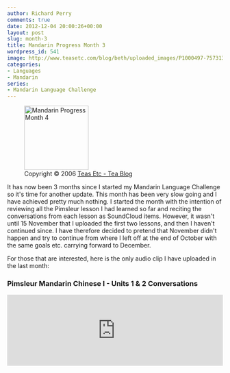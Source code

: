 ```yaml
---
author: Richard Perry
comments: true
date: 2012-12-04 20:00:26+00:00
layout: post
slug: month-3
title: Mandarin Progress Month 3
wordpress_id: 541
image: http://www.teasetc.com/blog/beth/uploaded_images/P1000497-757313.JPG
categories:
- Languages
- Mandarin
series:
- Mandarin Language Challenge
---
```


<figure class='alignleft'>
  <img src="http://www.teasetc.com/blog/beth/uploaded_images/P1000497-757313.JPG" title="Mandarin Progress Month 4" alt="Mandarin Progress Month 4" class="alignleft" style="width: 150px;" /> 
  <figcaption>Copyright &copy; 2006 <a href="http://blog.teasetc.com/" title="Teas Etc - Tea Blog">Teas Etc - Tea Blog</a></figcaption>
</figure>

It has now been 3 months since I started my Mandarin Language Challenge so it's time for another
update. This month has been very slow going and I have achieved pretty much nothing. I started the
month with the intention of reviewing all the Pimsleur lesson I had learned so far and reciting the
conversations from each lesson as SoundCloud items. However, it wasn't until 15 November that I
uploaded the first two lessons, and then I haven't continued since. I have therefore decided to
pretend that November didn't happen and try to continue from where I left off at the end of October
with the same goals etc. carrying forward to December.

For those that are interested, here is the only audio clip I have uploaded in the last month:

### Pimsleur Mandarin Chinese I - Units 1 & 2 Conversations

<iframe width="100%" height="166" scrolling="no" frameborder="no" src="https://w.soundcloud.com/player/?url=https%3A//api.soundcloud.com/tracks/67516736&amp;color=0066cc&amp;auto_play=false&amp;hide_related=false&amp;show_artwork=true"></iframe>

